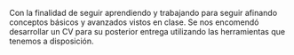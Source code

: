 Con la finalidad de seguir aprendiendo y trabajando para seguir afinando conceptos básicos y avanzados vistos en clase. Se nos encomendó desarrollar un CV para su posterior entrega utilizando las herramientas que tenemos a disposición. 
